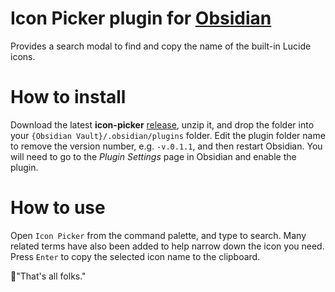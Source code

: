 # Icon Picker plugin for [Obsidian](https://obsidian.md)

Provides a search modal to find and copy the name of the built-in Lucide icons.


# How to install

Download the latest **icon-picker** [release](https://github.com/MrBertie/icon-picker/releases), unzip it, and drop the folder into your `{Obsidian Vault}/.obsidian/plugins` folder.  Edit the plugin folder name to remove the version number, e.g. `-v.0.1.1`, and then restart Obsidian.
You will need to go to the *Plugin Settings* page in Obsidian and enable the plugin.

# How to use

Open `Icon Picker` from the command palette, and type to search.  Many related terms have also been added to help narrow down the icon you need.  Press `Enter` to copy the selected icon name to the clipboard.

🦜"That's all folks."